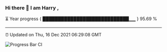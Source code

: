 ### Hi there 👋 I am Harry , 

⏳ Year progress { ████████████████████████████▁▁ } 95.69 %

---

⏰ Updated on Thu, 16 Dec 2021 06:29:08 GMT

![Progress Bar CI](https://github.com/duykhang68/duykhang68/workflows/Progress%20Bar%20CI/badge.svg)
